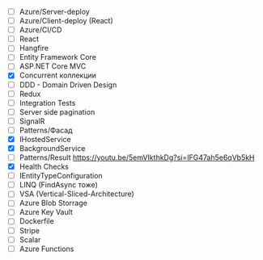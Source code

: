 - [ ] Azure/Server-deploy
- [ ] Azure/Client-deploy (React)
- [ ] Azure/CI/CD
- [ ] React
- [ ] Hangfire
- [ ] Entity Framework Core
- [ ] ASP.NET Core MVC
- [x] Concurrent коллекции
- [ ] DDD - Domain Driven Design
- [ ] Redux
- [ ] Integration Tests
- [ ] Server side pagination
- [ ] SignalR
- [ ] Patterns/Фасад
- [x] IHostedService
- [x] BackgroundService
- [ ] Patterns/Result https://youtu.be/5emVIkthkDg?si=IFG47ah5e6qVb5kH
- [x] Health Checks
- [ ] IEntityTypeConfiguration<T>
- [ ] LINQ (FindAsync тоже)
- [ ] VSA (Vertical-Sliced-Architecture)
- [ ] Azure Blob Storrage
- [ ] Azure Key Vault
- [ ] Dockerfile
- [ ] Stripe
- [ ] Scalar
- [ ] Azure Functions